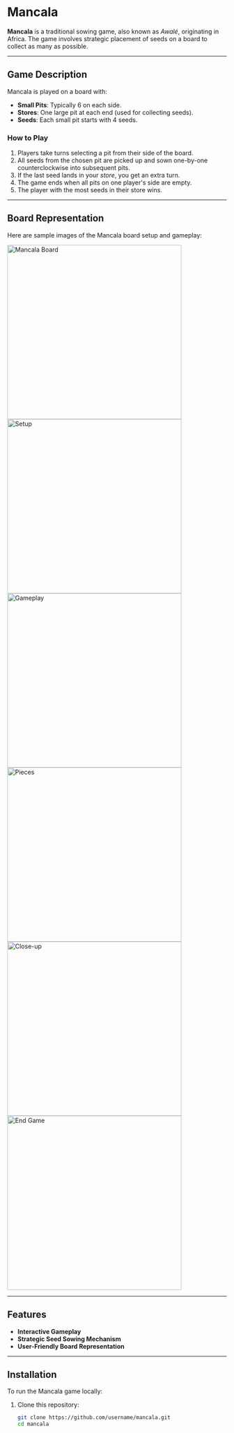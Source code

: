 # Mancala

**Mancala** is a traditional sowing game, also known as *Awalé*, originating in Africa. The game involves strategic placement of seeds on a board to collect as many as possible.

---

## Game Description

Mancala is played on a board with:  
- **Small Pits**: Typically 6 on each side.  
- **Stores**: One large pit at each end (used for collecting seeds).  
- **Seeds**: Each small pit starts with 4 seeds.

### How to Play
1. Players take turns selecting a pit from their side of the board.
2. All seeds from the chosen pit are picked up and sown one-by-one counterclockwise into subsequent pits.  
3. If the last seed lands in your *store*, you get an extra turn.  
4. The game ends when all pits on one player's side are empty.  
5. The player with the most seeds in their store wins.  

---

## Board Representation

Here are sample images of the Mancala board setup and gameplay:

<img src="https://github.com/user-attachments/assets/b107778c-869c-4091-af77-97dada1730b7" alt="Mancala Board" width="400"/>  
<img src="https://github.com/user-attachments/assets/eff70947-537f-4ee1-9388-68c1030e0315" alt="Setup" width="400"/>  
<img src="https://github.com/user-attachments/assets/92ccd45a-fa60-4b55-84e0-0d9703daebf5" alt="Gameplay" width="400"/>  
<img src="https://github.com/user-attachments/assets/f96b9957-08af-467f-8035-a9cfdf189d60" alt="Pieces" width="400"/>  
<img src="https://github.com/user-attachments/assets/252a5533-afbf-49a2-b263-8c72464fb9c1" alt="Close-up" width="400"/>  
<img src="https://github.com/user-attachments/assets/30f3ef29-f99e-4888-a3b9-2f8c8b372673" alt="End Game" width="400"/>  

---

## Features

- **Interactive Gameplay**  
- **Strategic Seed Sowing Mechanism**  
- **User-Friendly Board Representation**  

---

## Installation

To run the Mancala game locally:

1. Clone this repository:
   ```bash
   git clone https://github.com/username/mancala.git
   cd mancala

